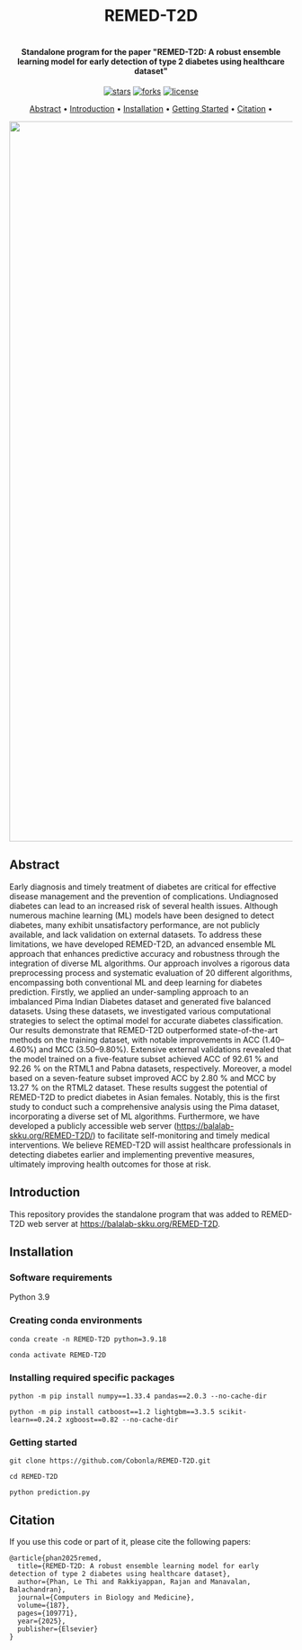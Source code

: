 <h1 align="center"> 
   REMED-T2D
    <br>
<h1>

<h4 align="center">Standalone program for the paper "REMED-T2D: A robust ensemble learning model for early detection of type 2 diabetes using healthcare dataset"</h4>

<p align="center">
<a href=""><img src="https://img.shields.io/github/stars/Cobonla/REMED-T2D?" alt="stars"></a>
<a href=""><img src="https://img.shields.io/github/forks/Cobonla/REMED-T2D?" alt="forks"></a>
<a href="https://github.com/Cobonla/REMED-T2D/blob/main/LICENSE">
  <img src="https://img.shields.io/github/license/Cobonla/REMED-T2D" alt="license">
</a>

</p>

<p align="center">
  <a href="#introduction">Abstract</a> •
  <a href="#introduction">Introduction</a> •
  <a href="#installation">Installation</a> •
  <a href="#getting-started">Getting Started</a> •
  <a href="#citation">Citation</a> •
</p>

<p align="center">
    <img src="https://github.com/user-attachments/assets/7c4671c9-2fb2-4df8-b6cc-36f3ec9fc209" width="1280"/>
</p>

## Abstract
Early diagnosis and timely treatment of diabetes are critical for effective disease management and the prevention of complications. Undiagnosed diabetes can lead to an increased risk of several health issues. Although numerous machine learning (ML) models have been designed to detect diabetes, many exhibit unsatisfactory performance, are not publicly available, and lack validation on external datasets. To address these limitations, we have developed REMED-T2D, an advanced ensemble ML approach that enhances predictive accuracy and robustness through the integration of diverse ML algorithms. Our approach involves a rigorous data preprocessing process and systematic evaluation of 20 different algorithms, encompassing both conventional ML and deep learning for diabetes prediction. Firstly, we applied an under-sampling approach to an imbalanced Pima Indian Diabetes dataset and generated five balanced datasets. Using these datasets, we investigated various computational strategies to select the optimal model for accurate diabetes classification. Our results demonstrate that REMED-T2D outperformed state-of-the-art methods on the training dataset, with notable improvements in ACC (1.40–4.60%) and MCC (3.50–9.80%). Extensive external validations revealed that the model trained on a five-feature subset achieved ACC of 92.61 % and 92.26 % on the RTML1 and Pabna datasets, respectively. Moreover, a model based on a seven-feature subset improved ACC by 2.80 % and MCC by 13.27 % on the RTML2 dataset. These results suggest the potential of REMED-T2D to predict diabetes in Asian females. Notably, this is the first study to conduct such a comprehensive analysis using the Pima dataset, incorporating a diverse set of ML algorithms. Furthermore, we have developed a publicly accessible web server (https://balalab-skku.org/REMED-T2D/) to facilitate self-monitoring and timely medical interventions. We believe REMED-T2D will assist healthcare professionals in detecting diabetes earlier and implementing preventive measures, ultimately improving health outcomes for those at risk.

## Introduction
This repository provides the standalone program that was added to REMED-T2D web server at https://balalab-skku.org/REMED-T2D. 

## Installation

### Software requirements
Python 3.9

### Creating conda environments
```shell
conda create -n REMED-T2D python=3.9.18
```
```shell
conda activate REMED-T2D
```
### Installing required specific packages
```shell
python -m pip install numpy==1.33.4 pandas==2.0.3 --no-cache-dir
```
```shell
python -m pip install catboost==1.2 lightgbm==3.3.5 scikit-learn==0.24.2 xgboost==0.82 --no-cache-dir
```
### Getting started
```
git clone https://github.com/Cobonla/REMED-T2D.git
```
```
cd REMED-T2D
```
```
python prediction.py
```
## Citation
If you use this code or part of it, please cite the following papers:
```
@article{phan2025remed,
  title={REMED-T2D: A robust ensemble learning model for early detection of type 2 diabetes using healthcare dataset},
  author={Phan, Le Thi and Rakkiyappan, Rajan and Manavalan, Balachandran},
  journal={Computers in Biology and Medicine},
  volume={187},
  pages={109771},
  year={2025},
  publisher={Elsevier}
}
```

